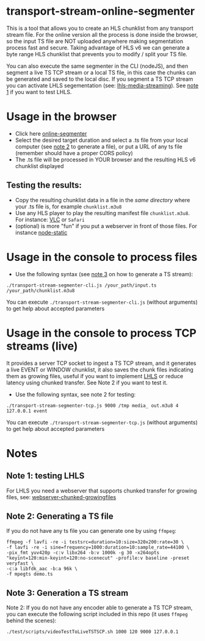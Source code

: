 # transport-stream-online-segmenter

This is a tool that allows you to create an HLS chunklist from any transport stream file.
For the online version all the process is done inside the browser, so the input TS file are NOT uploaded anywhere making segmentation process fast and secure.
Taking advantage of HLS v6 we can generate a byte range HLS chunklist that prevents you to modify / split your TS file.

You can also execute the same segmenter in the CLI (nodeJS), and then segment a live TS TCP stream or a local TS file, in this case the chunks can be generated and saved to the local disc. 
If you segment a TS TCP stream you can activate LHLS segementation (see: [lhls-media-streaming](https://medium.com/@periscopecode/introducing-lhls-media-streaming-eb6212948bef)). See [note 1](#note-1) if you want to test LHLS.

# Usage in the browser

* Click here [online-segmenter](https://jordicenzano.github.io/transport-stream-online-segmenter/)
* Select the desired target duration and select a .ts file from your local computer (see [note 2](#note-2) to generate a file), or put a URL of any ts file (remember should have a proper CORS policy)
* The .ts file will be processed in YOUR browser and the resulting HLS v6 chunklist displayed

## Testing the results:
* Copy the resulting chunklist data in a file in the *same directory* where your .ts file is, for example `chunklist.m3u8`
* Use any HLS player to play the resulting manifest file `chunklist.m3u8`. For instance: [VLC](https://www.videolan.org/vlc/index.html) or `Safari`
* (optional) is more "fun" if you put a webserver in front of those files. For instance [node-static](https://github.com/cloudhead/node-static)

# Usage in the console to process files

* Use the following syntax (see [note 3](#note-3) on how to generate a TS stream):
```
./transport-stream-segmenter-cli.js /your_path/input.ts /your_path/chunklist.m3u8
```
You can execute `./transport-stream-segmenter-cli.js` (without arguments) to get help about accepted parameters

# Usage in the console to process TCP streams (live)

It provides a server TCP socket to ingest a TS TCP stream, and it generates a live EVENT or WINDOW chunklist, it also saves the chunk files indicating them as growing files, useful if you want to implement [LHLS](https://medium.com/@periscopecode/introducing-lhls-media-streaming-eb6212948bef) or reduce latency using chunked transfer. See Note 2 if you want to test it.

* Use the following syntax, see note 2 for testing:
```
./transport-stream-segmenter-tcp.js 9000 /tmp media_ out.m3u8 4 127.0.0.1 event
```
You can execute `./transport-stream-segmenter-tcp.js` (without arguments) to get help about accepted parameters

# Notes
## Note 1: testing LHLS
For LHLS you need a webserver that supports chunked transfer for growing files, see: [webserver-chunked-growingfiles](https://github.com/jordicenzano/webserver-chunked-growingfiles)

## Note 2: Generating a TS file
If you do not have any ts file you can generate one by using `ffmpeg`:
```
ffmpeg -f lavfi -re -i testsrc=duration=10:size=320x200:rate=30 \
-f lavfi -re -i sine=frequency=1000:duration=10:sample_rate=44100 \
-pix_fmt yuv420p -c:v libx264 -b:v 1000k -g 30 -x264opts "keyint=120:min-keyint=120:no-scenecut" -profile:v baseline -preset veryfast \
-c:a libfdk_aac -b:a 96k \
-f mpegts demo.ts
```

## Note 3: Generation a TS stream
Note 2: If you do not have any encoder able to generate a TS TCP stream, you can execute the following script included in this repo (it uses `ffmpeg` behind the scenes):
```
./test/scripts/videoTestToLiveTSTSCP.sh 1000 120 9000 127.0.0.1
```

